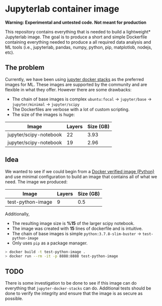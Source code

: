 # Jupyterlab container image

**Warning: Experimental and untested code. Not meant for production**

This repository contains everything that is needed to build a lightweight* Jupyterlab image. The goal is to produce a short and simple Dockerfile containing everything needed to produce a all required data analysis and ML tools (i.e., jupyterlab, pandas, numpy, python, pip, matplotlob, nodejs, etc).

## The problem

Currently, we have been using [jupyter docker stacks](https://jupyter-docker-stacks.readthedocs.io/en/latest/) as the preferred images for ML. These images are supported by the community and are flexible in what they offer. However there are some drawbacks:

  - The chain of base images is complex `ubuntu:focal` -> `jupyter/base` -> `jupyter/minimal` -> `jupyter/scipy`
  - The Dockerfiles are verbose with a lot of custom scripting.
  - The size of the images is huge:

| Image  | Layers  | Size (GB) | 
|---|---|---|
| jupyter/scipy-notebook  | 22  | 3.93 |
| jupyter/scipy-notebook  | 19  | 2.96 |

## Idea

We wanted to see if we could begin from a [Docker verified image (Python)](https://hub.docker.com/_/python?tab=description) and use minimal configuration to build an image that contains all of what we need. The image we produced:

| Image  | Layers  | Size (GB) | 
|---|---|---|
| test-python-image | 9  | 0.5 |

Additionally,

  - The resulting image size is **%15** of the larger scipy notebook.
  - The image was created with **15** lines of dockerfile and is intuitive.
  - The chain of base images is simple `python:3.7.8-slim-buster` -> `test-python-image`
  - Only uses `pip` as a package manager.

```bash session
> docker build -t test-python-image .
> docker run --rm -it -p 8888:8888 test-python-image
```

## TODO

There is some investigation to be done to see if this image can do everything that `jupyter-docker-stacks` can do. Additional tests should be done to verify the integrity and ensure that the image is as secure as possible.